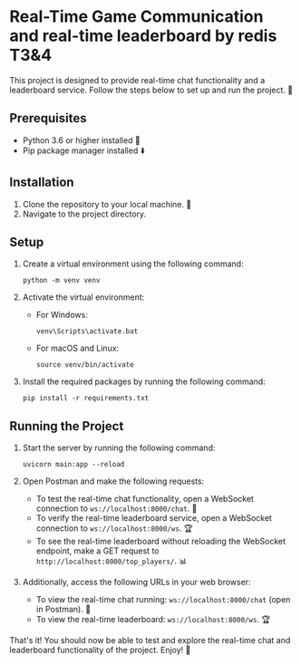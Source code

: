 # Real-Time Game Communication and real-time leaderboard by redis T3&4

This project is designed to provide real-time chat functionality and a leaderboard service. Follow the steps below to set up and run the project. 🚀

## Prerequisites

- Python 3.6 or higher installed 🐍
- Pip package manager installed ⬇️

## Installation

1. Clone the repository to your local machine. 📂
2. Navigate to the project directory.

## Setup

1. Create a virtual environment using the following command:

   ```
   python -m venv venv
   ```

2. Activate the virtual environment:

   - For Windows:

     ```
     venv\Scripts\activate.bat
     ```

   - For macOS and Linux:

     ```
     source venv/bin/activate
     ```

3. Install the required packages by running the following command:

   ```
   pip install -r requirements.txt
   ```

## Running the Project

1. Start the server by running the following command:

   ```
   uvicorn main:app --reload
   ```

2. Open Postman and make the following requests:

   - To test the real-time chat functionality, open a WebSocket connection to `ws://localhost:8000/chat`. 💬
   - To verify the real-time leaderboard service, open a WebSocket connection to `ws://localhost:8000/ws`. 🏆
   - To see the real-time leaderboard without reloading the WebSocket endpoint, make a GET request to `http://localhost:8000/top_players/`. 📊

3. Additionally, access the following URLs in your web browser:

   - To view the real-time chat running: `ws://localhost:8000/chat` (open in Postman). 💬
   - To view the real-time leaderboard: `ws://localhost:8000/ws`. 🏆

That's it! You should now be able to test and explore the real-time chat and leaderboard functionality of the project. Enjoy! 🎉
